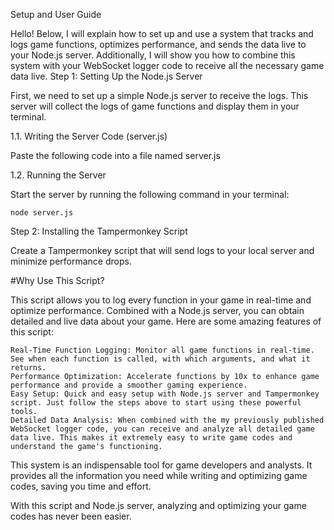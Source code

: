 Setup and User Guide

Hello! Below, I will explain how to set up and use a system that tracks and logs game functions, optimizes performance, and sends the data live to your Node.js server. Additionally, I will show you how to combine this system with your WebSocket logger code to receive all the necessary game data live.
Step 1: Setting Up the Node.js Server

First, we need to set up a simple Node.js server to receive the logs. This server will collect the logs of game functions and display them in your terminal.

1.1. Writing the Server Code (server.js)

Paste the following code into a file named server.js

1.2. Running the Server

Start the server by running the following command in your terminal:

    node server.js

Step 2: Installing the Tampermonkey Script

Create a Tampermonkey script that will send logs to your local server and minimize performance drops.

#Why Use This Script?

This script allows you to log every function in your game in real-time and optimize performance. Combined with a Node.js server, you can obtain detailed and live data about your game. Here are some amazing features of this script:

    Real-Time Function Logging: Monitor all game functions in real-time. See when each function is called, with which arguments, and what it returns.
    Performance Optimization: Accelerate functions by 10x to enhance game performance and provide a smoother gaming experience.
    Easy Setup: Quick and easy setup with Node.js server and Tampermonkey script. Just follow the steps above to start using these powerful tools.
    Detailed Data Analysis: When combined with the my previously published WebSocket logger code, you can receive and analyze all detailed game data live. This makes it extremely easy to write game codes and understand the game's functioning.

This system is an indispensable tool for game developers and analysts. It provides all the information you need while writing and optimizing game codes, saving you time and effort.

With this script and Node.js server, analyzing and optimizing your game codes has never been easier.
